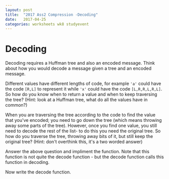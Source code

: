 ```yaml
---
layout: post
title:  "2017 Ass2 Compression -Decoding"
date:   2017-04-25
categories: worksheets wk8 studyevent
---
```


# Decoding
Decoding requires a Huffman tree and also an encoded message. Think about how you would decode a message given a tree and an encoded message. 

Different values have different lengths of code, for example ``'a'`` could have the code ``[R,L]`` to represent it while ``'x'`` could have the code ``[L,R,R,L,R,L]``. So how do you know when to return a value and when to keep traversing the tree?
(Hint: look at a Huffman tree, what do all the values have in common?)

When you are traversing the tree according to the code to find the value that you've encoded; you need to go down the tree (which means throwing away some parts of the tree). However, once you find one value, you still need to decode the rest of the list- to do this you need the original tree. So how do you traverse the tree, throwing away bits of it, but still keep the original tree?
(Hint: don't overthink this, it's a two worded answer)

Answer the above question and impliment the function. 
Note that this function is not quite the decode function - but the decode function calls this function in decoding.

Now write the decode function.